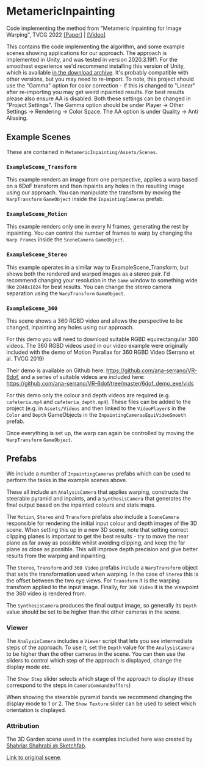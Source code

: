 # MetamericInpainting
Code implementing the method from "Metameric Inpainting for Image Warping", TVCG 2022 [\[Paper\]](https://drwalton.github.io/papers/Metameric_Inpainting_for_Image_Warping.pdf) | [\[Video\]](https://vimeo.com/772790447)

This contains the code implementing the algorithm, and some example scenes showing applications for our approach. The approach is implemented in Unity, and was tested in version 2020.3.19f1. For the smoothest experience we'd recommend installing this version of Unity, which is available [in the download archive](https://unity3d.com/get-unity/download/archive). It's probably compatible with other versions, but you may need to re-import. 
To note, this project should use the "Gamma" option for color correction - if this is changed to "Linear" after re-importing you may get weird inpainted results. For best results please also ensure AA is disabled.
Both these settings can be changed in "Project Settings". The Gamma option should be under Player -> Other Settings -> Rendering -> Color Space. The AA option is under Quality -> Anti Aliasing.

## Example Scenes

These are contained in `MetamericInpainting/Assets/Scenes`.

### `ExampleScene_Transform`

This example renders an image from one perspective, applies a warp based on a 6DoF transform and then inpaints any holes in the resulting image using our approach. You can manipulate the transform by moving the `WarpTransform` `GameObject` inside the `InpaintingCameras` prefab.

### `ExampleScene_Motion`

This example renders only one in every N frames, generating the rest by inpainting. You can control the number of frames to warp by changing the `Warp Frames` inside the `SceneCamera` `GameObject`.

### `ExampleScene_Stereo`

This example operates in a similar way to ExampleScene_Transform, but shows both the rendered and warped images as a stereo pair. I'd recommend changing your resolution in the `Game` window to something wide like `2048x1024` for best results. You can change the stereo camera separation using the `WarpTransform` `GameObject`.

### `ExampleScene_360`

This scene shows a 360 RGBD video and allows the perspective to be changed, inpainting any holes using our approach.

For this demo you will need to download suitable RGBD equirectangular 360 videos. The 360 RGBD videos used in our video example were originally included with the demo of Motion Parallax for 360 RGBD Video (Serrano et al. TVCG 2019)

Their demo is available on Github here: https://github.com/ana-serrano/VR-6dof, and a series of suitable videos are included here: https://github.com/ana-serrano/VR-6dof/tree/master/6dof_demo_exe/vids

For this demo only the colour and depth videos are required (e.g. `cafeteria.mp4` and `cafeteria_depth.mp4`). These files can be added to the project (e.g. in `Assets/Videos` and then linked to the `VideoPlayer`s in the `Color` and `Depth` GameObjects in the `InpaintingCamerasEquiVideoSmooth` prefab.

Once everything is set up, the warp can again be controlled by moving the `WarpTransform` `GameObject`.

## Prefabs

We include a number of `InpaintingCameras` prefabs which can be used to perform the tasks in the example scenes above.

These all include an `AnalysisCamera` that applies warping, constructs the steerable pyramid and inpaints, and a `SynthesisCamera` that generates the final output based on the inpainted colours and stats maps.

The `Motion`, `Stereo` and `Transform` prefabs also include a `SceneCamera` responsible for rendering the initial input colour and depth images of the 3D scene. When setting this up in a new 3D scene, note that setting correct clipping planes is important to get the best results - try to move the near plane as far away as possible whilst avoiding clipping, and keep the far plane as close as possible. This will improve depth precision and give better results from the warping and inpainting.

The `Stereo`, `Transform` and `360 Video` prefabs include a `WarpTransform` object that sets the transformation used when warping. In the case of `Stereo` this is the offset between the two eye views. For `Transform` it is the warping transform applied to the input image. Finally, for `360 Video` it is the viewpoint the 360 video is rendered from.

The `SynthesisCamera` produces the final output image, so generally its `Depth` value should be set to be higher than the other cameras in the scene.

### Viewer

The `AnalysisCamera` includes a `Viewer` script that lets you see intermediate steps of the approach. To use it, set the `Depth` value for the `AnalysisCamera` to be higher than the other cameras in the scene. You can then use the sliders to control which step of the approach is displayed, change the display mode etc.

The `Show Step` slider selects which stage of the approach to display (these correspond to the steps in `CameraCommandBuffers`)

When showing the steerable pyramid bands we recommend changing the display mode to 1 or 2. The `Show Texture` slider can be used to select which orientation is displayed.

### Attribution

The 3D Garden scene used in the examples included here was created by [Shahriar Shahrabi @ Sketchfab](https://sketchfab.com/shahriyarshahrabi).

[Link to original scene](https://sketchfab.com/3d-models/an-afternoon-in-a-persian-garden-b13afbaf1aae4f6aad03aaa081ce471e).